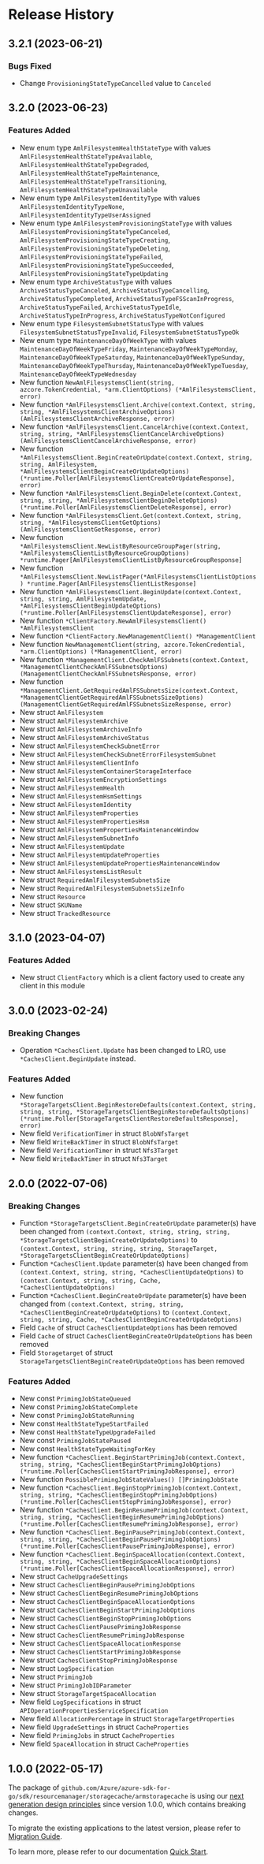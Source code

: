 # Release History

## 3.2.1 (2023-06-21)
### Bugs Fixed

- Change `ProvisioningStateTypeCancelled` value to `Canceled`


## 3.2.0 (2023-06-23)
### Features Added

- New enum type `AmlFilesystemHealthStateType` with values `AmlFilesystemHealthStateTypeAvailable`, `AmlFilesystemHealthStateTypeDegraded`, `AmlFilesystemHealthStateTypeMaintenance`, `AmlFilesystemHealthStateTypeTransitioning`, `AmlFilesystemHealthStateTypeUnavailable`
- New enum type `AmlFilesystemIdentityType` with values `AmlFilesystemIdentityTypeNone`, `AmlFilesystemIdentityTypeUserAssigned`
- New enum type `AmlFilesystemProvisioningStateType` with values `AmlFilesystemProvisioningStateTypeCanceled`, `AmlFilesystemProvisioningStateTypeCreating`, `AmlFilesystemProvisioningStateTypeDeleting`, `AmlFilesystemProvisioningStateTypeFailed`, `AmlFilesystemProvisioningStateTypeSucceeded`, `AmlFilesystemProvisioningStateTypeUpdating`
- New enum type `ArchiveStatusType` with values `ArchiveStatusTypeCanceled`, `ArchiveStatusTypeCancelling`, `ArchiveStatusTypeCompleted`, `ArchiveStatusTypeFSScanInProgress`, `ArchiveStatusTypeFailed`, `ArchiveStatusTypeIdle`, `ArchiveStatusTypeInProgress`, `ArchiveStatusTypeNotConfigured`
- New enum type `FilesystemSubnetStatusType` with values `FilesystemSubnetStatusTypeInvalid`, `FilesystemSubnetStatusTypeOk`
- New enum type `MaintenanceDayOfWeekType` with values `MaintenanceDayOfWeekTypeFriday`, `MaintenanceDayOfWeekTypeMonday`, `MaintenanceDayOfWeekTypeSaturday`, `MaintenanceDayOfWeekTypeSunday`, `MaintenanceDayOfWeekTypeThursday`, `MaintenanceDayOfWeekTypeTuesday`, `MaintenanceDayOfWeekTypeWednesday`
- New function `NewAmlFilesystemsClient(string, azcore.TokenCredential, *arm.ClientOptions) (*AmlFilesystemsClient, error)`
- New function `*AmlFilesystemsClient.Archive(context.Context, string, string, *AmlFilesystemsClientArchiveOptions) (AmlFilesystemsClientArchiveResponse, error)`
- New function `*AmlFilesystemsClient.CancelArchive(context.Context, string, string, *AmlFilesystemsClientCancelArchiveOptions) (AmlFilesystemsClientCancelArchiveResponse, error)`
- New function `*AmlFilesystemsClient.BeginCreateOrUpdate(context.Context, string, string, AmlFilesystem, *AmlFilesystemsClientBeginCreateOrUpdateOptions) (*runtime.Poller[AmlFilesystemsClientCreateOrUpdateResponse], error)`
- New function `*AmlFilesystemsClient.BeginDelete(context.Context, string, string, *AmlFilesystemsClientBeginDeleteOptions) (*runtime.Poller[AmlFilesystemsClientDeleteResponse], error)`
- New function `*AmlFilesystemsClient.Get(context.Context, string, string, *AmlFilesystemsClientGetOptions) (AmlFilesystemsClientGetResponse, error)`
- New function `*AmlFilesystemsClient.NewListByResourceGroupPager(string, *AmlFilesystemsClientListByResourceGroupOptions) *runtime.Pager[AmlFilesystemsClientListByResourceGroupResponse]`
- New function `*AmlFilesystemsClient.NewListPager(*AmlFilesystemsClientListOptions) *runtime.Pager[AmlFilesystemsClientListResponse]`
- New function `*AmlFilesystemsClient.BeginUpdate(context.Context, string, string, AmlFilesystemUpdate, *AmlFilesystemsClientBeginUpdateOptions) (*runtime.Poller[AmlFilesystemsClientUpdateResponse], error)`
- New function `*ClientFactory.NewAmlFilesystemsClient() *AmlFilesystemsClient`
- New function `*ClientFactory.NewManagementClient() *ManagementClient`
- New function `NewManagementClient(string, azcore.TokenCredential, *arm.ClientOptions) (*ManagementClient, error)`
- New function `*ManagementClient.CheckAmlFSSubnets(context.Context, *ManagementClientCheckAmlFSSubnetsOptions) (ManagementClientCheckAmlFSSubnetsResponse, error)`
- New function `*ManagementClient.GetRequiredAmlFSSubnetsSize(context.Context, *ManagementClientGetRequiredAmlFSSubnetsSizeOptions) (ManagementClientGetRequiredAmlFSSubnetsSizeResponse, error)`
- New struct `AmlFilesystem`
- New struct `AmlFilesystemArchive`
- New struct `AmlFilesystemArchiveInfo`
- New struct `AmlFilesystemArchiveStatus`
- New struct `AmlFilesystemCheckSubnetError`
- New struct `AmlFilesystemCheckSubnetErrorFilesystemSubnet`
- New struct `AmlFilesystemClientInfo`
- New struct `AmlFilesystemContainerStorageInterface`
- New struct `AmlFilesystemEncryptionSettings`
- New struct `AmlFilesystemHealth`
- New struct `AmlFilesystemHsmSettings`
- New struct `AmlFilesystemIdentity`
- New struct `AmlFilesystemProperties`
- New struct `AmlFilesystemPropertiesHsm`
- New struct `AmlFilesystemPropertiesMaintenanceWindow`
- New struct `AmlFilesystemSubnetInfo`
- New struct `AmlFilesystemUpdate`
- New struct `AmlFilesystemUpdateProperties`
- New struct `AmlFilesystemUpdatePropertiesMaintenanceWindow`
- New struct `AmlFilesystemsListResult`
- New struct `RequiredAmlFilesystemSubnetsSize`
- New struct `RequiredAmlFilesystemSubnetsSizeInfo`
- New struct `Resource`
- New struct `SKUName`
- New struct `TrackedResource`


## 3.1.0 (2023-04-07)
### Features Added

- New struct `ClientFactory` which is a client factory used to create any client in this module


## 3.0.0 (2023-02-24)
### Breaking Changes

- Operation `*CachesClient.Update` has been changed to LRO, use `*CachesClient.BeginUpdate` instead.

### Features Added

- New function `*StorageTargetsClient.BeginRestoreDefaults(context.Context, string, string, string, *StorageTargetsClientBeginRestoreDefaultsOptions) (*runtime.Poller[StorageTargetsClientRestoreDefaultsResponse], error)`
- New field `VerificationTimer` in struct `BlobNfsTarget`
- New field `WriteBackTimer` in struct `BlobNfsTarget`
- New field `VerificationTimer` in struct `Nfs3Target`
- New field `WriteBackTimer` in struct `Nfs3Target`


## 2.0.0 (2022-07-06)
### Breaking Changes

- Function `*StorageTargetsClient.BeginCreateOrUpdate` parameter(s) have been changed from `(context.Context, string, string, string, *StorageTargetsClientBeginCreateOrUpdateOptions)` to `(context.Context, string, string, string, StorageTarget, *StorageTargetsClientBeginCreateOrUpdateOptions)`
- Function `*CachesClient.Update` parameter(s) have been changed from `(context.Context, string, string, *CachesClientUpdateOptions)` to `(context.Context, string, string, Cache, *CachesClientUpdateOptions)`
- Function `*CachesClient.BeginCreateOrUpdate` parameter(s) have been changed from `(context.Context, string, string, *CachesClientBeginCreateOrUpdateOptions)` to `(context.Context, string, string, Cache, *CachesClientBeginCreateOrUpdateOptions)`
- Field `Cache` of struct `CachesClientUpdateOptions` has been removed
- Field `Cache` of struct `CachesClientBeginCreateOrUpdateOptions` has been removed
- Field `Storagetarget` of struct `StorageTargetsClientBeginCreateOrUpdateOptions` has been removed

### Features Added

- New const `PrimingJobStateQueued`
- New const `PrimingJobStateComplete`
- New const `PrimingJobStateRunning`
- New const `HealthStateTypeStartFailed`
- New const `HealthStateTypeUpgradeFailed`
- New const `PrimingJobStatePaused`
- New const `HealthStateTypeWaitingForKey`
- New function `*CachesClient.BeginStartPrimingJob(context.Context, string, string, *CachesClientBeginStartPrimingJobOptions) (*runtime.Poller[CachesClientStartPrimingJobResponse], error)`
- New function `PossiblePrimingJobStateValues() []PrimingJobState`
- New function `*CachesClient.BeginStopPrimingJob(context.Context, string, string, *CachesClientBeginStopPrimingJobOptions) (*runtime.Poller[CachesClientStopPrimingJobResponse], error)`
- New function `*CachesClient.BeginResumePrimingJob(context.Context, string, string, *CachesClientBeginResumePrimingJobOptions) (*runtime.Poller[CachesClientResumePrimingJobResponse], error)`
- New function `*CachesClient.BeginPausePrimingJob(context.Context, string, string, *CachesClientBeginPausePrimingJobOptions) (*runtime.Poller[CachesClientPausePrimingJobResponse], error)`
- New function `*CachesClient.BeginSpaceAllocation(context.Context, string, string, *CachesClientBeginSpaceAllocationOptions) (*runtime.Poller[CachesClientSpaceAllocationResponse], error)`
- New struct `CacheUpgradeSettings`
- New struct `CachesClientBeginPausePrimingJobOptions`
- New struct `CachesClientBeginResumePrimingJobOptions`
- New struct `CachesClientBeginSpaceAllocationOptions`
- New struct `CachesClientBeginStartPrimingJobOptions`
- New struct `CachesClientBeginStopPrimingJobOptions`
- New struct `CachesClientPausePrimingJobResponse`
- New struct `CachesClientResumePrimingJobResponse`
- New struct `CachesClientSpaceAllocationResponse`
- New struct `CachesClientStartPrimingJobResponse`
- New struct `CachesClientStopPrimingJobResponse`
- New struct `LogSpecification`
- New struct `PrimingJob`
- New struct `PrimingJobIDParameter`
- New struct `StorageTargetSpaceAllocation`
- New field `LogSpecifications` in struct `APIOperationPropertiesServiceSpecification`
- New field `AllocationPercentage` in struct `StorageTargetProperties`
- New field `UpgradeSettings` in struct `CacheProperties`
- New field `PrimingJobs` in struct `CacheProperties`
- New field `SpaceAllocation` in struct `CacheProperties`


## 1.0.0 (2022-05-17)

The package of `github.com/Azure/azure-sdk-for-go/sdk/resourcemanager/storagecache/armstoragecache` is using our [next generation design principles](https://azure.github.io/azure-sdk/general_introduction.html) since version 1.0.0, which contains breaking changes.

To migrate the existing applications to the latest version, please refer to [Migration Guide](https://aka.ms/azsdk/go/mgmt/migration).

To learn more, please refer to our documentation [Quick Start](https://aka.ms/azsdk/go/mgmt).